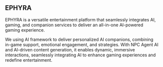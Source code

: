 ## EPHYRA
EPHYRA is a versatile entertainment platform that seamlessly integrates AI, gaming, and companion services to deliver an all-in-one AI-powered gaming experience.

We using AI framework to deliver personalized AI companions, combining in-game support, emotional engagement, and strategies. With NPC Agent AI and AI-driven content generation, it enables dynamic, immersive interactions, seamlessly integrating AI to enhance gaming experiences and redefine entertainment.
